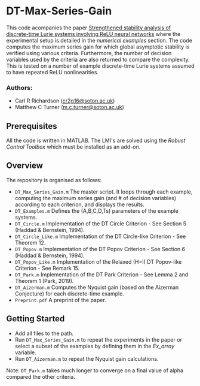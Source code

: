 # DT-Max-Series-Gain
This code acompanies the paper [Strengthened stability analysis of discrete-time Lurie systems involving ReLU neural networks]() where the experimental setup is detailed in the *numerical examples* section. The code computes the maximum series gain for which global asymptotic stability is verified using various criteria. Furthermore, the number of decision variables used by the criteria are also returned to compare the complexity. This is tested on a number of example discrete-time Lurie systems assumed to have repeated ReLU nonlinearities.  

### Authors:
* Carl R Richardson (cr2g16@soton.ac.uk)
* Matthew C Turner (m.c.turner@soton.ac.uk)

## Prerequisites
All the code is written in MATLAB. The LMI's are solved using the *Robust Control Toolbox* which must be installed as an add-on.

## Overview
The repository is organised as follows:
- `DT_Max_Series_Gain.m` The master script. It loops through each example, computing the maximum series gain (and # of decision variables) according to each criterion,  and displays the results.
- `DT_Examples.m` Defines the (A,B,C,D,Ts) parameters of the example systems.
- `DT_Circle.m` Implementation of the DT Circle Criterion - See Section 5 (Haddad & Bernstein, 1994).
- `DT_Circle_Like.m` Implementation of the DT Circle-like Criterion - See Theorem 12.
- `DT_Popov.m` Implementation of the DT Popov Criterion - See Section 6 (Haddad & Bernstein, 1994).
- `DT_Popov_Like.m` Implementation of the Relaxed (H=I) DT Popov-like Criterion - See Remark 15.
- `DT_Park.m` Implementation of the DT Park Criterion - See Lemma 2 and Theorem 1 (Park, 2019).
- `DT_Aizerman.m` Computes the Nyquist gain (based on the Aizerman Conjecture) for each discrete-time example.
- `Preprint.pdf` A preprint of the paper.

## Getting Started
- Add all files to the path.
- Run `DT_Max_Series_Gain.m` to repeat the experiments in the paper or select a subset of the examples by defining them in the *Ex_array* variable.
- Run `DT_Aizerman.m` to repeat the Nyquist gain calculations.

Note: `DT_Park.m` takes much longer to converge on a final value of alpha compared the other criteria.
